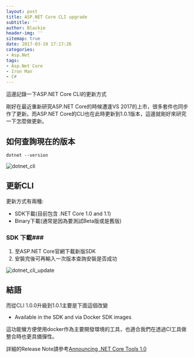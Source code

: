 ```yaml
---
layout: post
title: ASP.NET Core CLI upgrade
subtitle: ''
author: Blackie
header-img: ''
sitemap: true
date: 2017-03-10 17:17:26
categories:
- Asp.Net
tags: 
- Asp.Net Core
- Iron Man
- C#
---
```


這邊記錄一下ASP.NET Core CLI的更新方式

<!-- More -->

剛好在最近重新研究ASP.NET Core的時候遭逢VS 2017的上市，很多套件也同步作了更新。而ASP.NET Core的CLI也在此時更新到1.0.1版本，這邊就剛好來研究一下怎麼做更新。

## 如何查詢現在的版本 ##

    dotnet --version

![dotnet_cli](dotnet_cli.png)

## 更新CLI ##
更新方式有兩種:
- SDK下載(目前包含 .NET Core 1.0 and 1.1)
- Binary下載(通常是因為要測試Beta版或是舊版)

### SDK 下載###

1. 至ASP.NET Core官網下載新版SDK
2. 安裝完後可再輸入一次版本查詢安裝是否成功

![dotnet_cli_update](dotnet_cli_update.png)

## 結語 ##

而從CLI 1.0.0升級到1.0.1主要是下面這個改變

- Available in the SDK and via Docker SDK images

這功能蠻方便使用docker作為主要開發環境的工具，也適合我們在透過CI工具做整合時也更具備彈性。

詳細的Release Note請參考[Announcing .NET Core Tools 1.0](https://blogs.msdn.microsoft.com/dotnet/2017/03/07/announcing-net-core-tools-1-0/)